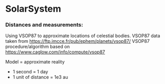 # SolarSystem

### Distances and measurements:

Using VSOP87 to approximate locations of celestial bodies.
VSOP87 data taken from https://ftp.imcce.fr/pub/ephem/planets/vsop87/
VSOP87 procedure/algorithm based on https://www.caglow.com/info/compute/vsop87

Model = approximate reality
- 1 second = 1 day
- 1 unit of distance = 1e3 au
